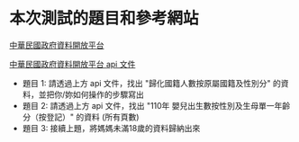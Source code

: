 # 本次測試的題目和參考網站

[中華民國政府資料開放平台
](https://data.gov.tw/datasets/search?p=1&size=10&s=_score_desc&rft=api)

[中華民國政府資料開放平台 api 文件](https://www.ris.gov.tw/rs-opendata/api/Main/docs/v1)

  * 題目 1: 請透過上方 api 文件，找出 "歸化國籍人數按原屬國籍及性別分" 的資料，並把你/妳如何操作的步驟寫出
  * 題目 2: 請透過上方 api 文件，找出 "110年 嬰兒出生數按性別及生母單一年齡分（按登記）" 的資料 (所有頁數)
  * 題目 3: 接續上題，將媽媽未滿18歲的資料歸納出來
